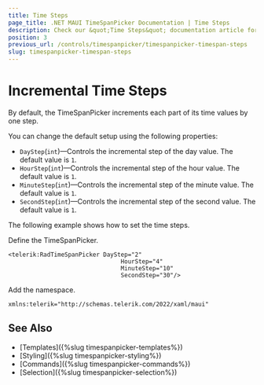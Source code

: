 ```yaml
---
title: Time Steps
page_title: .NET MAUI TimeSpanPicker Documentation | Time Steps
description: Check our &quot;Time Steps&quot; documentation article for Telerik TimeSpanPicker for .NET MAUI.
position: 3
previous_url: /controls/timespanpicker/timespanpicker-timespan-steps
slug: timespanpicker-timespan-steps
---
```


# Incremental Time Steps

By default, the TimeSpanPicker increments each part of its time values by one step.

You can change the default setup using the following properties:

* `DayStep`(`int`)&mdash;Controls the incremental step of the day value. The default value is `1`.
* `HourStep`(`int`)&mdash;Controls the incremental step of the hour value. The default value is `1`.
* `MinuteStep`(`int`)&mdash;Controls the incremental step of the minute value. The default value is `1`.
* `SecondStep`(`int`)&mdash;Controls the incremental step of the second value. The default value is `1`.

The following example shows how to set the time steps.

Define the TimeSpanPicker.

```XAML
<telerik:RadTimeSpanPicker DayStep="2"
                                HourStep="4"
                                MinuteStep="10"
                                SecondStep="30"/>
```

Add the namespace.

```XAML
xmlns:telerik="http://schemas.telerik.com/2022/xaml/maui"
```



## See Also

- [Templates]({%slug timespanpicker-templates%})
- [Styling]({%slug timespanpicker-styling%})
- [Commands]({%slug timespanpicker-commands%})
- [Selection]({%slug timespanpicker-selection%})
